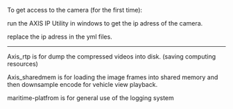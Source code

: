 To get access to the camera (for the first time):

run the AXIS IP Utility in windows to get the ip adress of the camera.

replace the ip adress in the yml files.


---------------

Axis_rtp is for dump the compressed videos into disk. (saving computing resources)

Axis_sharedmem is for loading the image frames into shared memory and then downsample encode for vehicle view playback.

maritime-platfrom is for general use of the logging system